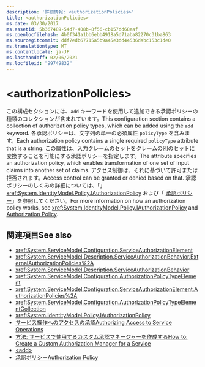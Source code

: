 ```yaml
---
description: '詳細情報: <authorizationPolicies>'
title: <authorizationPolicies>
ms.date: 03/30/2017
ms.assetid: 5b367489-54d7-408b-8f56-cb157dd68eaf
ms.openlocfilehash: 4b0f341a1bb6ebb4918a5d71aba82270c31ba863
ms.sourcegitcommit: ddf7edb67715a5b9a45e3dd44536dabc153c1de0
ms.translationtype: MT
ms.contentlocale: ja-JP
ms.lasthandoff: 02/06/2021
ms.locfileid: "99749832"
---
```

# \<authorizationPolicies>

<span data-ttu-id="c308f-102">この構成セクションには、`add` キーワードを使用して追加できる承認ポリシーの種類のコレクションが含まれています。</span><span class="sxs-lookup"><span data-stu-id="c308f-102">This configuration section contains a collection of authorization policy types, which can be added using the `add` keyword.</span></span> <span data-ttu-id="c308f-103">各承認ポリシーは、文字列の単一の必須属性 `policyType` を含みます。</span><span class="sxs-lookup"><span data-stu-id="c308f-103">Each authorization policy contains a single required `policyType` attribute that is a string.</span></span> <span data-ttu-id="c308f-104">この属性は、入力クレームのセットをクレームの別のセットに変換することを可能にする承認ポリシーを指定します。</span><span class="sxs-lookup"><span data-stu-id="c308f-104">The attribute specifies an authorization policy, which enables transformation of one set of input claims into another set of claims.</span></span> <span data-ttu-id="c308f-105">アクセス制御は、それに基づいて許可または拒否されます。</span><span class="sxs-lookup"><span data-stu-id="c308f-105">Access control can be granted or denied based on that.</span></span> <span data-ttu-id="c308f-106">承認ポリシーのしくみの詳細については、「」 <xref:System.IdentityModel.Policy.IAuthorizationPolicy> および「 [承認ポリシー](../../../wcf/samples/authorization-policy.md)」を参照してください。</span><span class="sxs-lookup"><span data-stu-id="c308f-106">For more information on how an authorization policy works, see <xref:System.IdentityModel.Policy.IAuthorizationPolicy> and [Authorization Policy](../../../wcf/samples/authorization-policy.md).</span></span>  
  
## <a name="see-also"></a><span data-ttu-id="c308f-107">関連項目</span><span class="sxs-lookup"><span data-stu-id="c308f-107">See also</span></span>

- <xref:System.ServiceModel.Configuration.ServiceAuthorizationElement>
- <xref:System.ServiceModel.Description.ServiceAuthorizationBehavior.ExternalAuthorizationPolicies%2A>
- <xref:System.ServiceModel.Description.ServiceAuthorizationBehavior>
- <xref:System.ServiceModel.Configuration.AuthorizationPolicyTypeElement>
- <xref:System.ServiceModel.Configuration.ServiceAuthorizationElement.AuthorizationPolicies%2A>
- <xref:System.ServiceModel.Configuration.AuthorizationPolicyTypeElementCollection>
- <xref:System.IdentityModel.Policy.IAuthorizationPolicy>
- [<span data-ttu-id="c308f-108">サービス操作へのアクセスの承認</span><span class="sxs-lookup"><span data-stu-id="c308f-108">Authorizing Access to Service Operations</span></span>](../../../wcf/samples/authorizing-access-to-service-operations.md)
- [<span data-ttu-id="c308f-109">方法: サービスで使用するカスタム承認マネージャーを作成する</span><span class="sxs-lookup"><span data-stu-id="c308f-109">How to: Create a Custom Authorization Manager for a Service</span></span>](../../../wcf/extending/how-to-create-a-custom-authorization-manager-for-a-service.md)
- [\<add>](add-of-authorizationpolicies.md)
- [<span data-ttu-id="c308f-110">承認ポリシー</span><span class="sxs-lookup"><span data-stu-id="c308f-110">Authorization Policy</span></span>](../../../wcf/samples/authorization-policy.md)
